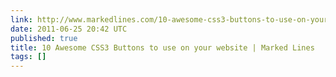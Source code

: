 ```yaml
---
link: http://www.markedlines.com/10-awesome-css3-buttons-to-use-on-your-website/
date: 2011-06-25 20:42 UTC
published: true
title: 10 Awesome CSS3 Buttons to use on your website | Marked Lines
tags: []
---
```



